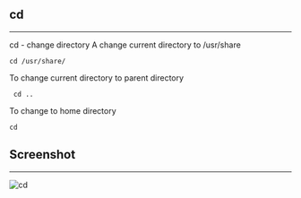 ## cd

**********

cd - change directory
A
change current directory to /usr/share

`````
cd /usr/share/
```````````````
To change current directory to parent directory

```
 cd ..
``````````

To change to home directory

````
cd
`````````

## Screenshot
***************

![cd](screenshot/cd.jpg)

